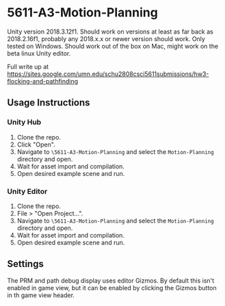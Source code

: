 # 5611-A3-Motion-Planning

Unity version 2018.3.12f1. Should work on versions at least as far back as 2018.2.16f1, probably any 2018.x.x or newer version should work. Only tested on Windows. Should work out of the box on Mac, might work on the beta linux Unity editor.

Full write up at https://sites.google.com/umn.edu/schu2808csci5611submissions/hw3-flocking-and-pathfinding

## Usage Instructions

### Unity Hub
1. Clone the repo.
3. Click "Open".
4. Navigate to `\5611-A3-Motion-Planning` and select the `Motion-Planning` directory and open.
5. Wait for asset import and compilation.
6. Open desired example scene and run.

### Unity Editor
1. Clone the repo.
3. File > "Open Project...".
4. Navigate to `\5611-A3-Motion-Planning` and select the `Motion-Planning` directory and open.
5. Wait for asset import and compilation.
6. Open desired example scene and run.

## Settings
The PRM and path debug display uses editor Gizmos. By default this isn't enabled in game view, but it can be enabled by clicking the Gizmos button in th game view header.
